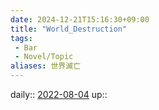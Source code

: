 ```yaml
---
date: 2024-12-21T15:16:30+09:00
title: "World_Destruction"
tags:
 - Bar
 - Novel/Topic
aliases: 世界滅亡
---
```


daily:: [2022-08-04](Daily_Note/2022-08-04.md)
up::


